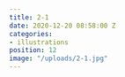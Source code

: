 ```yaml
---
title: 2-1
date: 2020-12-20 08:58:00 Z
categories:
- illustrations
position: 12
image: "/uploads/2-1.jpg"
---
```


